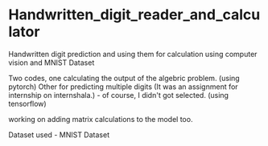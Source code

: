 # Handwritten_digit_reader_and_calculator
Handwritten digit prediction and using them for calculation using computer vision and MNIST Dataset

Two codes, one calculating the output of the algebric problem. (using pytorch)
Other for predicting multiple digits (It was an assignment for internship on internshala.) - of course, I didn't got selected. (using tensorflow)

working on adding matrix calculations to the model too.
 
 Dataset used - MNIST Dataset